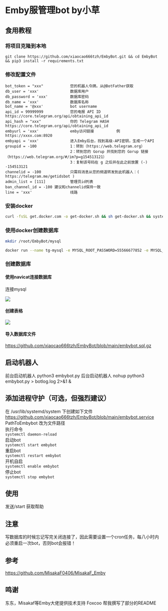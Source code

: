 # Emby服管理bot by小草
## 食用教程
### 将项目克隆到本地
`git clone https://github.com/xiaocao666tzh/EmbyBot.git && cd EmbyBot && pip3 install -r requirements.txt`




### 修改配置文件

```
bot_token = "xxx"            您的机器人令牌。从@BotFather获取
db_user = 'xxx'              数据库用户
db_password = 'xxx'          数据库密码
db_name = 'xxx'              数据库名称
bot_name = '@xxx'            bot username
api_id = 99999999            您的电报 API ID       https://core.telegram.org/api/obtaining_api_id
api_hash = "xxx"             你的 Telegram HASH    https://core.telegram.org/api/obtaining_api_id
embyurl = 'xxx'              emby访问链接          例 https://xxxx.com:8920
embyapi = 'xxx'              进入Emby后台，找到高级-API密钥，生成一个API
groupid = -100               1：转到（https://web.telegram.org）
                             2：转到您的 Gorup 并找到您的 Gorup 链接（https://web.telegram.org/#/im?p=g154513121）
                             3：复制该号码在 g 之后并在此之前放置 (-) -154513121
channelid = -100             只需将消息从您的频道转发到此机器人：( https://telegram.me/getidsbot )
admin_list = [111]           管理员id列表
ban_channel_id = -100 建议和channelid保持一致
line = 'xxx'                 线路
```



### 安装docker
```bash
curl -fsSL get.docker.com -o get-docker.sh && sh get-docker.sh && systemctl enable docker && systemctl start docker
```



### 使用docker创建数据库
```bash
mkdir /root/EmbyBot/mysql

docker run --name tg-mysql -e MYSQL_ROOT_PASSWORD=55566677852 -e MYSQL_ROOT_HOST=% -v /root/EmbyBot/mysql:/var/lib/mysql -p 3306:3306 -d mysql:8 --character-set-server=utf8mb4 --collation-server=utf8mb4_unicode_ci
```



### 创建数据库

#### 使用navicat连接数据库

连接mysql

![](https://dd-static.jd.com/ddimg/jfs/t1/179135/39/28801/28871/63288ddbE7a880590/743d5b36578253f9.png)

#### 创建表格

![](https://dd-static.jd.com/ddimg/jfs/t1/53432/1/21971/13792/63288e26E89be5b9b/1b9d009a1e05933c.png)

#### 导入数据库文件
https://github.com/xiaocao666tzh/EmbyBot/blob/main/embybot.sql.gz

## 启动机器人
前台启动机器人        python3 embybot.py
后台启动机器人        nohup python3 embybot.py > botlog.log 2>&1 &
## 添加进程守护（可选，但强烈建议）
在 /usr/lib/systemd/system 下创建如下文件  
https://github.com/xiaocao666tzh/EmbyBot/blob/main/embybot.service  
PathToEmbybot 改为文件路径  
执行命令  
`systemctl daemon-reload`  
启动bot  
`systemctl start embybot`  
重启bot  
`systemctl restart embybot`  
开机自启  
`systemctl enable embybot`  
停止bot  
`systemctl stop embybot`  
## 使用
发送/start 获取帮助
## 注意
写数据库的时候忘记写完关闭连接了，因此需要设置一个cron任务，每八小时内必须重启一次bot，否则bot会报错！
## 参考
https://github.com/MisakaF0406/MisakaF_Emby
## 鸣谢
东东，Misakaf等Emby大佬提供技术支持
Foxcoo 帮我撰写了部分的README


